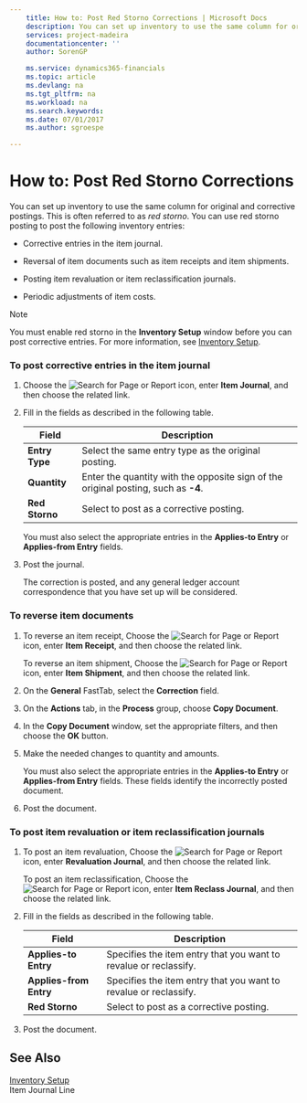 ```yaml
---
    title: How to: Post Red Storno Corrections | Microsoft Docs
    description: You can set up inventory to use the same column for original and corrective postings. This is often referred to as *red storno*. You can use red storno posting to post the following inventory entries:
    services: project-madeira
    documentationcenter: ''
    author: SorenGP

    ms.service: dynamics365-financials
    ms.topic: article
    ms.devlang: na
    ms.tgt_pltfrm: na
    ms.workload: na
    ms.search.keywords:
    ms.date: 07/01/2017
    ms.author: sgroespe

---
```

# How to: Post Red Storno Corrections
You can set up inventory to use the same column for original and corrective postings. This is often referred to as *red storno*. You can use red storno posting to post the following inventory entries:  
  
-   Corrective entries in the item journal.  
  
-   Reversal of item documents such as item receipts and item shipments.  
  
-   Posting item revaluation or item reclassification journals.  
  
-   Periodic adjustments of item costs.  
  
> [!NOTE]  
>  You must enable red storno in the **Inventory Setup** window before you can post corrective entries. For more information, see [Inventory Setup](inventory-setup.md).  
  
### To post corrective entries in the item journal  
  
1.  Choose the ![Search for Page or Report](media/ui-search/search_small.png "Search for Page or Report icon") icon, enter **Item Journal**, and then choose the related link.  
  
2.  Fill in the fields as described in the following table.  
  
    |Field|Description|  
    |---------------------------------|---------------------------------------|  
    |**Entry Type**|Select the same entry type as the original posting.|  
    |**Quantity**|Enter the quantity with the opposite sign of the original posting, such as **-4**.|  
    |**Red Storno**|Select to post as a corrective posting.|  
  
     You must also select the appropriate entries in the **Applies-to Entry** or **Applies-from Entry** fields.  
  
3.  Post the journal.  
  
     The correction is posted, and any general ledger account correspondence that you have set up will be considered.  
  
### To reverse item documents  
  
1.  To reverse an item receipt, Choose the ![Search for Page or Report](media/ui-search/search_small.png "Search for Page or Report icon") icon, enter **Item Receipt**, and then choose the related link.  
  
     To reverse an item shipment, Choose the ![Search for Page or Report](media/ui-search/search_small.png "Search for Page or Report icon") icon, enter **Item Shipment**, and then choose the related link.  
  
2.  On the **General** FastTab, select the **Correction** field.  
  
3.  On the **Actions** tab, in the **Process** group, choose **Copy Document**.  
  
4.  In the **Copy Document** window, set the appropriate filters, and then choose the **OK** button.  
  
5.  Make the needed changes to quantity and amounts.  
  
     You must also select the appropriate entries in the **Applies-to Entry** or **Applies-from Entry** fields. These fields identify the incorrectly posted document.  
  
6.  Post the document.  
  
### To post item revaluation or item reclassification journals  
  
1.  To post an item revaluation, Choose the ![Search for Page or Report](media/ui-search/search_small.png "Search for Page or Report icon") icon, enter **Revaluation Journal**, and then choose the related link.  
  
     To post an item reclassification, Choose the ![Search for Page or Report](media/ui-search/search_small.png "Search for Page or Report icon") icon, enter **Item Reclass Journal**, and then choose the related link.  
  
2.  Fill in the fields as described in the following table.  
  
    |Field|Description|  
    |---------------------------------|---------------------------------------|  
    |**Applies-to Entry**|Specifies the item entry that you want to revalue or reclassify.|  
    |**Applies-from Entry**|Specifies the item entry that you want to revalue or reclassify.|  
    |**Red Storno**|Select to post as a corrective posting.|  
  
3.  Post the document.  
  
## See Also  
 [Inventory Setup](inventory-setup.md)   
 Item Journal Line
